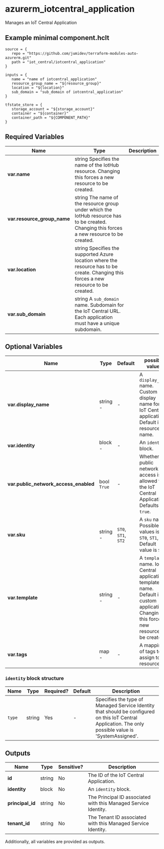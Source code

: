 # azurerm_iotcentral_application

Manages an IoT Central Application

## Example minimal component.hclt

```hcl
source = {
   repo = "https://github.com/jumidev/terraform-modules-auto-azurerm.git" 
   path = "iot_central/iotcentral_application" 
}

inputs = {
   name = "name of iotcentral_application" 
   resource_group_name = "${resource_group}" 
   location = "${location}" 
   sub_domain = "sub_domain of iotcentral_application" 
}

tfstate_store = {
   storage_account = "${storage_account}" 
   container = "${container}" 
   container_path = "${COMPONENT_PATH}" 
}

```

## Required Variables

| Name | Type |  Description |
| ---- | --------- |  ----------- |
| **var.name** | string  Specifies the name of the IotHub resource. Changing this forces a new resource to be created. | 
| **var.resource_group_name** | string  The name of the resource group under which the IotHub resource has to be created. Changing this forces a new resource to be created. | 
| **var.location** | string  Specifies the supported Azure location where the resource has to be create. Changing this forces a new resource to be created. | 
| **var.sub_domain** | string  A `sub_domain` name. Subdomain for the IoT Central URL. Each application must have a unique subdomain. | 

## Optional Variables

| Name | Type |  Default  |  possible values |  Description |
| ---- | --------- |  ----------- | ----------- | ----------- |
| **var.display_name** | string  -  |  -  |  A `display_name` name. Custom display name for the IoT Central application. Default is resource name. | 
| **var.identity** | block  -  |  -  |  An `identity` block. | 
| **var.public_network_access_enabled** | bool  `True`  |  -  |  Whether public network access is allowed for the IoT Central Application. Defaults to `true`. | 
| **var.sku** | string  -  |  `ST0`, `ST1`, `ST2`  |  A `sku` name. Possible values is `ST0`, `ST1`, `ST2`, Default value is `ST1` | 
| **var.template** | string  -  |  -  |  A `template` name. IoT Central application template name. Default is a custom application. Changing this forces a new resource to be created. | 
| **var.tags** | map  -  |  -  |  A mapping of tags to assign to the resource. | 

### `identity` block structure

| Name | Type | Required? | Default | Description |
| ---- | ---- | --------- | ------- | ----------- |
| `type` | string | Yes | - | Specifies the type of Managed Service Identity that should be configured on this IoT Central Application. The only possible value is 'SystemAssigned'. |



## Outputs

| Name | Type | Sensitive? | Description |
| ---- | ---- | --------- | --------- |
| **id** | string | No  | The ID of the IoT Central Application. | 
| **identity** | block | No  | An `identity` block. | 
| **principal_id** | string | No  | The Principal ID associated with this Managed Service Identity. | 
| **tenant_id** | string | No  | The Tenant ID associated with this Managed Service Identity. | 

Additionally, all variables are provided as outputs.
